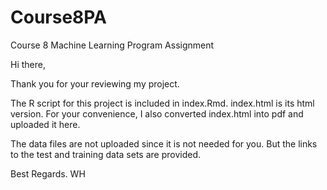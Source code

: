 # Course8PA
Course 8 Machine Learning Program Assignment

Hi there,

Thank you for your reviewing my project. 

The R script for this project is included in index.Rmd. index.html is its html version. For your convenience, I also converted index.html into pdf and uploaded it here.

The data files are not uploaded since it is not needed for you. But the links to the test and training data sets are provided.

Best Regards.
WH
